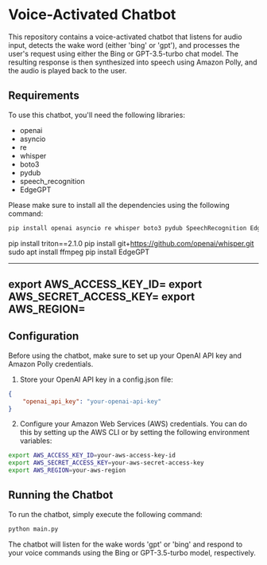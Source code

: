 # Voice-Activated Chatbot

This repository contains a voice-activated chatbot that listens for audio input, detects the wake word (either 'bing' or 'gpt'), and processes the user's request using either the Bing or GPT-3.5-turbo chat model. The resulting response is then synthesized into speech using Amazon Polly, and the audio is played back to the user.


## Requirements
To use this chatbot, you'll need the following libraries:
- openai
- asyncio
- re
- whisper
- boto3
- pydub
- speech_recognition
- EdgeGPT

Please make sure to install all the dependencies using the following command:
```py
pip install openai asyncio re whisper boto3 pydub SpeechRecognition EdgeGPT
```
pip install triton==2.1.0
pip install git+https://github.com/openai/whisper.git
sudo apt  install ffmpeg
pip install EdgeGPT

-------------------
export AWS_ACCESS_KEY_ID=
export AWS_SECRET_ACCESS_KEY=
export AWS_REGION=
-------------------


## Configuration
Before using the chatbot, make sure to set up your OpenAI API key and Amazon Polly credentials.
1. Store your OpenAI API key in a config.json file:
```json
{
    "openai_api_key": "your-openai-api-key"
}
```

2. Configure your Amazon Web Services (AWS) credentials. You can do this by setting up the AWS CLI or by setting the following environment variables:
```bash
export AWS_ACCESS_KEY_ID=your-aws-access-key-id
export AWS_SECRET_ACCESS_KEY=your-aws-secret-access-key
export AWS_REGION=your-aws-region
```


## Running the Chatbot
To run the chatbot, simply execute the following command:
```py
python main.py
```

The chatbot will listen for the wake words 'gpt' or 'bing' and respond to your voice commands using the Bing or GPT-3.5-turbo model, respectively.
